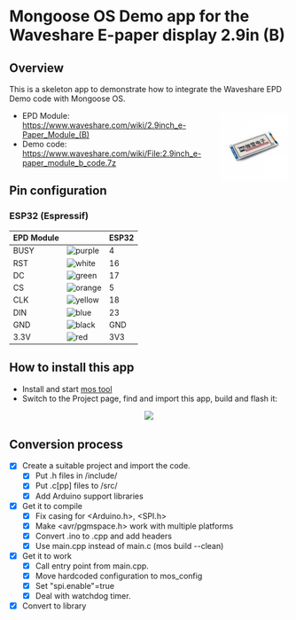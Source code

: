 # Mongoose OS Demo app for the Waveshare E-paper display 2.9in (B)

## Overview

This is a skeleton app to demonstrate how to integrate the Waveshare EPD Demo code with Mongoose OS.

<p>
  <img style="float: right; padding-left: 1rem;"
    src="assets/2.9inch-e-paper-module-b-4.jpg"
    width="25%">
</p>

- EPD Module:
https://www.waveshare.com/wiki/2.9inch_e-Paper_Module_(B)
- Demo code: https://www.waveshare.com/wiki/File:2.9inch_e-paper_module_b_code.7z

## Pin configuration

### ESP32 (Espressif)

| EPD Module | | ESP32 |
|-|-|-|
| BUSY | ![purple](https://placehold.it/15/a3a/a3a) | 4 |
| RST | ![white](https://placehold.it/15/fff/fff) | 16 |
| DC | ![green](https://placehold.it/15/3d3/3d3) | 17 |
| CS | ![orange](https://placehold.it/15/f93/f93) | 5 |
| CLK | ![yellow](https://placehold.it/15/fd3/fd3) | 18 |
| DIN | ![blue](https://placehold.it/15/33f/33f) | 23 |
| GND | ![black](https://placehold.it/15/000/000) | GND |
| 3.3V | ![red](https://placehold.it/15/f33/f33) | 3V3 |

## How to install this app

- Install and start [mos tool](https://mongoose-os.com/software.html)
- Switch to the Project page, find and import this app, build and flash it:

<p align="center">
  <img src="https://mongoose-os.com/images/app1.gif" width="75%">
</p>

## Conversion process

- [x] Create a suitable project and import the code.
  - [x] Put .h files in /include/
  - [x] Put .c[pp] files to /src/
  - [x] Add Arduino support libraries
- [x] Get it to compile
  - [x] Fix casing for <Arduino.h>, <SPI.h>
  - [x] Make <avr/pgmspace.h> work with multiple platforms
  - [x] Convert .ino to .cpp and add headers
  - [x] Use main.cpp instead of main.c (mos build --clean)
- [x] Get it to work
  - [x] Call entry point from main.cpp.
  - [x] Move hardcoded configuration to mos_config
  - [x] Set "spi.enable"=true
  - [x] Deal with watchdog timer.
- [x] Convert to library
